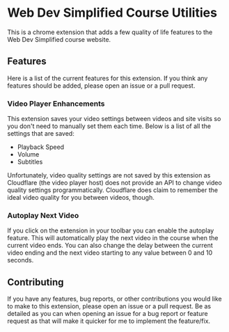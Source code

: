 # Web Dev Simplified Course Utilities

This is a chrome extension that adds a few quality of life features to the Web Dev Simplified course website.

## Features

Here is a list of the current features for this extension. If you think any features should be added, please open an issue or a pull request.

### Video Player Enhancements

This extension saves your video settings between videos and site visits so you don't need to manually set them each time. Below is a list of all the settings that are saved:

- Playback Speed
- Volume
- Subtitles

Unfortunately, video quality settings are not saved by this extension as Cloudflare (the video player host) does not provide an API to change video quality settings programmatically. Cloudflare does claim to remember the ideal video quality for you between videos, though.

### Autoplay Next Video

If you click on the extension in your toolbar you can enable the autoplay feature. This will automatically play the next video in the course when the current video ends. You can also change the delay between the current video ending and the next video starting to any value between 0 and 10 seconds.

## Contributing

If you have any features, bug reports, or other contributions you would like to make to this extension, please open an issue or a pull request. Be as detailed as you can when opening an issue for a bug report or feature request as that will make it quicker for me to implement the feature/fix.
